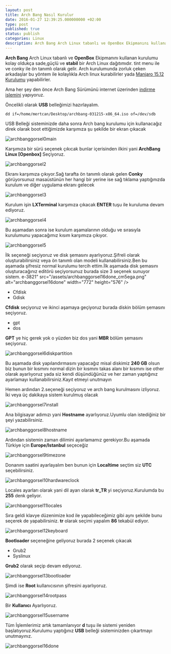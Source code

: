 ```yaml
---
layout: post
title: Arch Bang Nasıl Kurulur
date: 2016-01-27 12:39:25.000000000 +02:00
type: post
published: true
status: publish
categories: Linux
description: Arch Bang Arch Linux tabanlı ve OpenBox Ekipmanını kullanan kurulumu kolay oldukça sade,güçlü ve stabil bir Arch Linux dağıtımıdır. tint menu ile ve conky
---
```


**Arch Bang** Arch Linux tabanlı ve **OpenBox** Ekipmanını kullanan kurulumu kolay oldukça sade,güçlü ve **stabil** bir Arch Linux dağıtımıdır. tint menu ile ve conky ile ön tanımlı olarak gelir. Arch kurulumunda zorluk çeken arkadaşlar bu yöntem ile kolaylıkla Arch linux kurabilirler yada [Manjaro 15.12 Kurulumu](https://mertcangokgoz.com/manjaro-15-12-kurulumu/) yapabilirler.

Ama her şey den önce Arch Bang Sürümünü internet üzerinden [indirme işlemini](http://sourceforge.net/projects/archbang/files/archbang-031215-x86_64.iso/download) yapıyoruz.

Öncelikli olarak **USB** belleğimizi hazırlayalım.

    dd if=/home/mertcan/Desktop/archbang-031215-x86_64.iso of=/dev/sdb

USB Belleği sisteminizde daha sonra Arch bang kurulumu için kullanacağız direk olarak boot ettiğimizde karşımıza şu şekilde bir ekran çıkacak

![archbanggorsel0main](/assets/archbanggorsel0main.jpg)

Karşımıza bir sürü seçenek çıkıcak bunlar içerisinden ilkini yani **ArchBang Linux [Openbox]** Seçiyoruz.

![archbanggorsel2](/assets/archbanggorsel2.png)

Ekranı karşımıza çıkıyor.Sağ tarafta ön tanımlı olarak gelen **Conky** görüyorsunuz masaüstünün her hangi bir yerine ise sağ tıklama yaptığınızda kurulum ve diğer uygulama ekranı gelecek

![archbanggorsel3](/assets/archbanggorsel3.png)

Kurulum işin **LXTerminal** karşımıza çıkacak **ENTER** tuşu ile kuruluma devam ediyoruz.

![archbanggorsel4](/assets/archbanggorsel4.png)

Bu aşamadan sonra ise kurulum aşamalarının olduğu ve sırasıyla kurulumunu yapacağımız kısım karşımıza çıkıyor.

![archbanggorsel5](/assets/archbanggorsel5.png)

İlk seçeneği seçiyoruz ve disk şemasını ayarlıyoruz.Şifreli olarak oluşturabilirsiniz veya ön tanımlı olan modeli kullanabilirsiniz.Ben bu aşamada şifresiz normal kurulumu tercih ettim.İlk aşamada disk şemasını oluşturacağınız editörü seçiyorsunuz burada size 3&nbsp;seçenek sunuyor sistem.
e-3821" src="/assets/archbanggorsel16done_cm5ega.png" alt="archbanggorsel16done" width="772" height="576" /></p>

- Cfdisk
- Gdisk

**Cfdisk** seçiyoruz ve ikinci aşamaya geçiyoruz burada diskin bölüm şemasını seçiyoruz.

- gpt
- dos

**GPT** ye hiç gerek yok o yüzden biz dos yani **MBR** bölüm şemasını seçiyoruz.

![archbanggorsel6diskpartition](/assets/archbanggorsel6diskpartition.png)

Bu aşamada disk yapılandırmasını yapacağız misal diskimiz **240 GB** olsun biz bunun bir kısmını normal dizin bir kısmını takas alanı bir kısmını ise other olarak ayarlıyoruz yada siz kendi düşündüğünüz ve her zaman yaptığınız ayarlamayı kullanabilirsiniz.Kayıt etmeyi unutmayın

Hemen ardından 2.seçeneği seçiyoruz ve arch bang kurulmasını izliyoruz. İki veya üç dakikaya sistem kurulmuş olacak

![archbanggorsel7install](/assets/archbanggorsel7install.png)

Ana bilgisayar adımızı yani **Hostname** ayarlıyoruz.Uyumlu olan istediğiniz bir şeyi yazabilirsiniz.

![archbanggorsel8hostname](/assets/archbanggorsel8hostname.png)

Ardından sistemin zaman dilimini ayarlamamız gerekiyor.Bu aşamada Türkiye için **Europe/Istanbul** seçeceğiz

![archbanggorsel9timezone](/assets/archbanggorsel9timezone.png)

Donanım saatini ayarlayalım ben bunun için **Localtime** seçtim siz **UTC** seçebilirsiniz.

![archbanggorsel10hardwareclock](/assets/archbanggorsel10hardwareclock.png)

Locales ayarları olarak yani dil ayarı olarak **tr\_TR** yi seçiyoruz.Kurulumda bu **255** denk geliyor.

![archbanggorsel11locales](/assets/archbanggorsel11locales.png)

Sıra geldi klavye düzenimize kod ile yapabileceğimiz gibi aynı şekilde bunu seçerek de yapabilirsiniz. **tr** olarak seçimi yapalım **86** tekabül ediyor.

![archbanggorsel12keyboard](/assets/archbanggorsel12keyboard.png)

**Bootloader** seçeneğine geliyoruz burada 2&nbsp;seçenek çıkacak

- Grub2
- Syslinux

**Grub2** olarak seçip devam ediyoruz.

![archbanggorsel13bootloader](/assets/archbanggorsel13bootloader.png)

Şimdi ise **Root** kullanıcısının şifresini ayarlıyoruz.

![archbanggorsel14rootpass](/assets/archbanggorsel14rootpass.png)

Bir **Kullanıcı** Ayarlıyoruz.

![archbanggorsel15username](/assets/archbanggorsel15username.png)

Tüm İşlemlerimiz artık tamamlanıyor **d** tuşu ile sistemi yeniden başlatıyoruz.Kurulumu yaptığınız **USB** belleği sisteminizden çıkartmayı unutmayınız.

![archbanggorsel16done](/assets/archbanggorsel16done.png)
